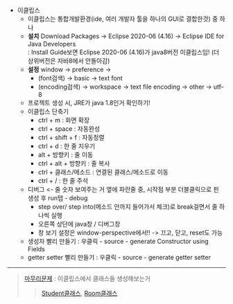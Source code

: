 - 이클립스  
  - 이클립스는 통합개발환경(ide, 여러 개발자 툴을 하나의 GUI로 결합한것) 중 하나
  - **설치** Download Packages -> Eclipse 2020-06 (4.16) -> Eclipse IDE for Java Developers  
	: Install Guide보면 Eclipse 2020-06 (4.16)가 java8버전 이클립스임! (더 상위버전은 자바8에서 안돌아감)  
  - **설정** window -> preference ->  
	  - (font검색) -> basic -> text font  
	  - (encoding검색) -> workspace -> text file encoding -> other -> utf-8
  - 프로젝트 생성 시, JRE가 java 1.8인거 확인하기!
  - 이클립스 단축기  
    - ctrl + m : 화면 확장  
    - ctrl + space : 자동완성  
    - ctrl + shift + f : 자동정렬  
    - ctrl + d : 한 줄 지우기  
    - alt + 방향키 : 줄 이동  
    - ctrl + alt + 방향키 : 줄 복사  
    - ctrl + 클래스/메소드 : 연결된 클래스/메소드로 이동  
    - ctrl + / : 한 줄 주석  
  - 디버그 <- 줄 숫자 보여주는 거 옆에 파란줄 중, 시작점 부분 더블클릭으로 핀 생성 후 run탭 - debug  
    - step over/ step into(메소드 안까지 들어가서 체크)로 break걸면서 줄 하나씩 실행  
    - 오른쪽 상단에 java창 / 디버그창  
    - 창 보기 설정은 window-perspective에서!! -> 끄고, 닫고, reset도 가능  
  - 생성자 빨리 만들기 : 우클릭 - source - generate Constructor using Fields  
  - getter setter 빨리 만들기 : 우클릭 - source - generate getter setter  
----  
> [마무리문제](../workspace/220531-02_student/src/TestStudent.java) : 이클립스에서 클래스들 생성해보는거  
> > [Student클래스](../workspace/220531-02_student/src/Student.java), [Room클래스](../workspace/220531-02_student/src/Room.java)
